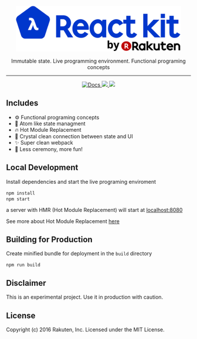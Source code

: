 
<p align="center"><img height=125px src="logo.png" />
</p>
<p align="center">Immutable state. Live programming environment. Functional programing concepts </p>
<hr>
<p align="center">
<a href="https://github.com/rakuten-frontend/rakuten-react-kit/wiki">
  <img alt="Docs" src="https://img.shields.io/badge/docs-wiki-blue.svg" />
</a>

<a href="https://gitter.im/rakuten-frontend/rakuten-react-kit">
  <img  src="https://img.shields.io/gitter/room/rakuten-frontend/rakuten-react-kit.svg?style=flat" />
</a>

<a href="https://opensource.org/licenses/MIT">
  <img src="https://img.shields.io/badge/License-MIT-yellow.svg" />
</a>
</p>

## Includes

- ⚙️ Functional programing concepts
- 🔬 Atom like state managment
- 🔥 Hot Module Replacement
- 💎 Crystal clean connection between state and UI
- ✨ Super clean webpack
- 🏮 Less ceremony, more fun!

## Local Development
Install dependencies and start the live programing enviroment

```
npm install
npm start
```
a server with HMR (Hot Module Replacement) will start at [localhost:8080](http://localhost:8080)

See more about Hot Module Replacement [here](https://webpack.github.io/docs/hot-module-replacement.html)

## Building for Production

Create minified bundle for deployment in the `build` directory

```
npm run build
```

## Disclaimer
This is an experimental project. Use it in production with caution.

## License

Copyright (c) 2016 Rakuten, Inc. Licensed under the MIT License.
